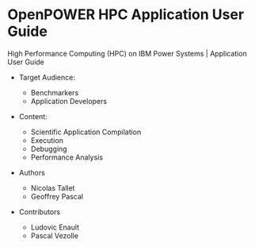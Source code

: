 # OpenPOWER HPC Application User Guide

High Performance Computing (HPC) on IBM Power Systems | Application User Guide

* Target Audience:
    * Benchmarkers
    * Application Developers

* Content:
    * Scientific Application Compilation
    * Execution
    * Debugging
    * Performance Analysis

* Authors
    * Nicolas Tallet
    * Geoffrey Pascal

* Contributors
    * Ludovic Enault
    * Pascal Vezolle
